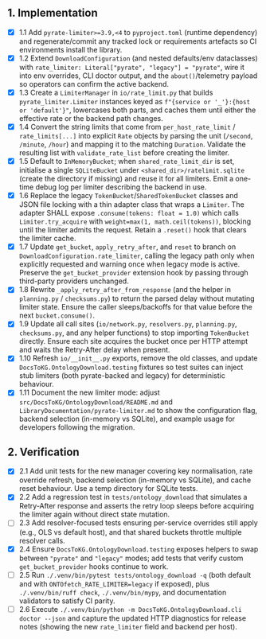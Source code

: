## 1. Implementation
- [x] 1.1 Add `pyrate-limiter>=3.9,<4` to `pyproject.toml` (runtime dependency) and regenerate/commit any tracked lock or requirements artefacts so CI environments install the library.
- [x] 1.2 Extend `DownloadConfiguration` (and nested defaults/env dataclasses) with `rate_limiter: Literal["pyrate", "legacy"] = "pyrate"`, wire it into env overrides, CLI doctor output, and the `about()`/telemetry payload so operators can confirm the active backend.
- [x] 1.3 Create a `LimiterManager` in `io/rate_limit.py` that builds `pyrate_limiter.Limiter` instances keyed as `f"{service or '_'}:{host or 'default'}"`, lowercases both parts, and caches them until either the effective rate or the backend path changes.
- [x] 1.4 Convert the string limits that come from `per_host_rate_limit` / `rate_limits[...]` into explicit `Rate` objects by parsing the unit (`/second`, `/minute`, `/hour`) and mapping it to the matching `Duration`. Validate the resulting list with `validate_rate_list` before creating the limiter.
- [x] 1.5 Default to `InMemoryBucket`; when `shared_rate_limit_dir` is set, initialise a single `SQLiteBucket` under `<shared_dir>/ratelimit.sqlite` (create the directory if missing) and reuse it for all limiters. Emit a one-time debug log per limiter describing the backend in use.
- [x] 1.6 Replace the legacy `TokenBucket`/`SharedTokenBucket` classes and JSON file locking with a thin adapter class that wraps a `Limiter`. The adapter SHALL expose `.consume(tokens: float = 1.0)` which calls `Limiter.try_acquire` with `weight=max(1, math.ceil(tokens))`, blocking until the limiter admits the request. Retain a `.reset()` hook that clears the limiter cache.
- [x] 1.7 Update `get_bucket`, `apply_retry_after`, and `reset` to branch on `DownloadConfiguration.rate_limiter`, calling the legacy path only when explicitly requested and warning once when legacy mode is active. Preserve the `get_bucket_provider` extension hook by passing through third-party providers unchanged.
- [x] 1.8 Rewrite `_apply_retry_after_from_response` (and the helper in `planning.py` / `checksums.py`) to return the parsed delay without mutating limiter state. Ensure the caller sleeps/backoffs for that value before the next `bucket.consume()`.
- [x] 1.9 Update all call sites (`io/network.py`, `resolvers.py`, `planning.py`, `checksums.py`, and any helper functions) to stop importing `TokenBucket` directly. Ensure each site acquires the bucket once per HTTP attempt and waits the Retry-After delay when present.
- [x] 1.10 Refresh `io/__init__.py` exports, remove the old classes, and update `DocsToKG.OntologyDownload.testing` fixtures so test suites can inject stub limiters (both pyrate-backed and legacy) for deterministic behaviour.
- [x] 1.11 Document the new limiter mode: adjust `src/DocsToKG/OntologyDownload/README.md` and `LibraryDocumentation/pyrate-limiter.md` to show the configuration flag, backend selection (in-memory vs SQLite), and example usage for developers following the migration.

## 2. Verification
- [x] 2.1 Add unit tests for the new manager covering key normalisation, rate override refresh, backend selection (in-memory vs SQLite), and cache reset behaviour. Use a temp directory for SQLite tests.
- [x] 2.2 Add a regression test in `tests/ontology_download` that simulates a Retry-After response and asserts the retry loop sleeps before acquiring the limiter again without direct state mutation.
- [ ] 2.3 Add resolver-focused tests ensuring per-service overrides still apply (e.g., OLS vs default host), and that shared buckets throttle multiple resolver calls.
- [x] 2.4 Ensure `DocsToKG.OntologyDownload.testing` exposes helpers to swap between `"pyrate"` and `"legacy"` modes; add tests that verify custom `get_bucket_provider` hooks continue to work.
- [ ] 2.5 Run `./.venv/bin/pytest tests/ontology_download -q` (both default and with `ONTOfetch_RATE_LIMITER=legacy` if exposed), plus `./.venv/bin/ruff check`, `./.venv/bin/mypy`, and documentation validators to satisfy CI parity.
- [ ] 2.6 Execute `./.venv/bin/python -m DocsToKG.OntologyDownload.cli doctor --json` and capture the updated HTTP diagnostics for release notes (showing the new `rate_limiter` field and backend per host).

